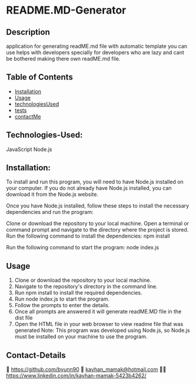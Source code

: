 # README.MD-Generator

## Description

application for generating readME.md file with automatic template you can use
helps with developers specially for developers who are lazy and cant be bothered
making there own readME.md file.

## Table of Contents

- [Installation](#Installation)
- [Usage](#usage)
- [technologiesUsed](#technologies-Used)
- [tests](#Tests)
- [contactMe](#Contact-Me)

## Technologies-Used:

JavaScript
Node.js

## Installation:

To install and run this program, you will need to have Node.js installed on your computer. If you do not already have Node.js installed, you can download it from the Node.js website.

Once you have Node.js installed, follow these steps to install the necessary dependencies and run the program:

Clone or download the repository to your local machine. Open a terminal or command prompt and navigate to the directory where the project is stored. Run the following command to install the dependencies: npm install

Run the following command to start the program: node index.js

## Usage

1. Clone or download the repository to your local machine.
2. Navigate to the repository's directory in the command line.
3. Run npm install to install the required dependencies.
4. Run node index.js to start the program.
5. Follow the prompts to enter the details.
6. Once all prompts are answered it will generate readME.MD file in the dist file
7. Open the HTML file in your web browser to view readme file that was generated
   Note: This program was developed using Node.js, so Node.js must be installed on your machine to use the program.

## Contact-Details

💾 https://github.com/byunn90
📧 kayhan_mamak@hotmail.com
👷‍♀️ https://www.linkedin.com/in/kayhan-mamak-5423b4262/
